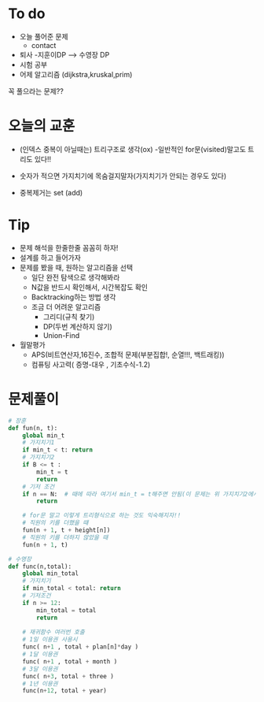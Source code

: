 # To do

* 오늘 풀어준 문제
  - contact
* 퇴사 -지훈이DP --> 수영장 DP
* 시험 공부
* 어제 알고리즘 (dijkstra,kruskal,prim)

꼭 풀으라는 문제??



#  오늘의 교훈

* (인덱스 중복이 아닐때는) 트리구조로 생각(ox) -일반적인 for문(visited)말고도 트리도 있다!! 
* 숫자가 적으면 가지치기에 목숨걸지말자(가지치기가 안되는 경우도 있다)

* 중복제거는 set (add)

# Tip

* 문제 해석을 한줄한줄 꼼꼼히 하자!
* 설계를 하고 들어가자
* 문제를 봤을 때, 원하는 알고리즘을 선택
  - 일단 완전 탐색으로 생각해봐라
  - N값을 반드시 확인해서, 시간복잡도 확인
  - Backtracking하는 방법 생각
  - 조금 더 어려운 알고리즘
    - 그리디(규칙 찾기)
    - DP(두번 계산하지 않기)
    - Union-Find
* 월말평가
  - APS(비트연산자,16진수, 조합적 문제(부분집합!, 순열!!!, 백트래킹))
  - 컴퓨팅 사고력( 증명-대우 , 기초수식-1.2)





# 문제풀이

```python
# 장훈
def fun(n, t):
    global min_t
    # 가지치기1
    if min_t < t: return
    # 가지치기2
    if B <= t :
        min_t = t  
        return
    # 기저 조건
    if n == N:  # 때에 따라 여기서 min_t = t해주면 안됨(이 문제는 위 가지치기2에서 해야)
        return

	# for문 말고 이렇게 트리형식으로 하는 것도 익숙해지자!!
    # 직원의 키를 더했을 떄
    fun(n + 1, t + height[n])
    # 직원의 키를 더하지 않았을 때
    fun(n + 1, t)
```

```python
# 수영장
def func(n,total):
    global min_total
    # 가지치기
    if min_total < total: return
    # 기저조건
    if n >= 12:
        min_total = total
        return
	
    # 재귀함수 여러번 호출
    # 1일 이용권 사용시
    func( n+1 , total + plan[n]*day )
    # 1달 이용권
    func( n+1 , total + month )
    # 3달 이용권
    func( n+3, total + three )
    # 1년 이용권
    func(n+12, total + year)
```